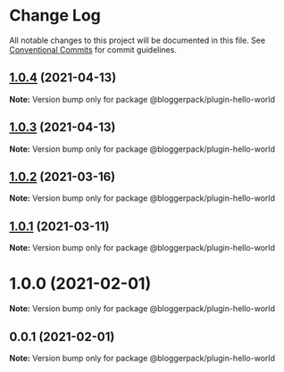# Change Log

All notable changes to this project will be documented in this file.
See [Conventional Commits](https://conventionalcommits.org) for commit guidelines.

## [1.0.4](https://github.com/bloggerpack/bloggerpack/compare/@bloggerpack/plugin-hello-world@1.0.3...@bloggerpack/plugin-hello-world@1.0.4) (2021-04-13)

**Note:** Version bump only for package @bloggerpack/plugin-hello-world





## [1.0.3](https://github.com/bloggerpack/bloggerpack/compare/@bloggerpack/plugin-hello-world@1.0.2...@bloggerpack/plugin-hello-world@1.0.3) (2021-04-13)

**Note:** Version bump only for package @bloggerpack/plugin-hello-world





## [1.0.2](https://github.com/bloggerpack/bloggerpack/compare/@bloggerpack/plugin-hello-world@1.0.1...@bloggerpack/plugin-hello-world@1.0.2) (2021-03-16)

**Note:** Version bump only for package @bloggerpack/plugin-hello-world





## [1.0.1](https://github.com/bloggerpack/bloggerpack/compare/@bloggerpack/plugin-hello-world@1.0.0...@bloggerpack/plugin-hello-world@1.0.1) (2021-03-11)

**Note:** Version bump only for package @bloggerpack/plugin-hello-world





# 1.0.0 (2021-02-01)

**Note:** Version bump only for package @bloggerpack/plugin-hello-world





## 0.0.1 (2021-02-01)

**Note:** Version bump only for package @bloggerpack/plugin-hello-world
